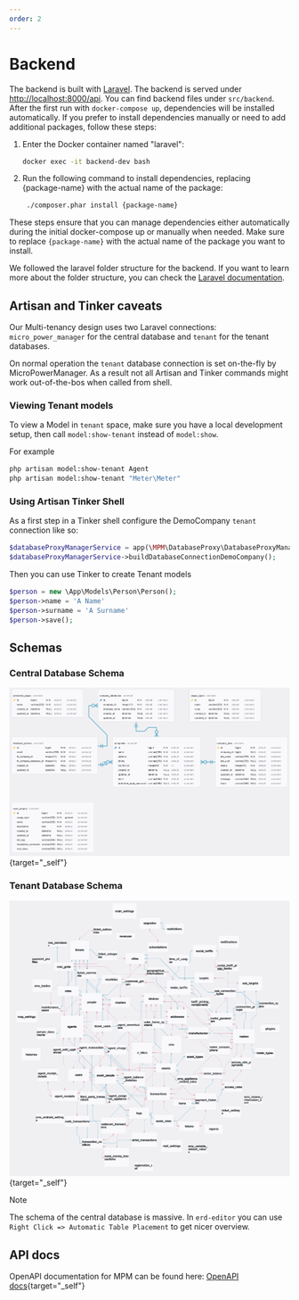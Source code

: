 ```yaml
---
order: 2
---
```


# Backend

The backend is built with [Laravel](https://laravel.com/).
The backend is served under <http://localhost:8000/api>.
You can find backend files under `src/backend`.
After the first run with `docker-compose up`, dependencies will be installed automatically.
If you prefer to install dependencies manually or need to add additional packages, follow these steps:

1. Enter the Docker container named "laravel":

   ```bash
   docker exec -it backend-dev bash
   ```

2. Run the following command to install dependencies, replacing {package-name} with the actual name of the package:

   ```bash
    ./composer.phar install {package-name}
   ```

These steps ensure that you can manage dependencies either automatically during the initial docker-compose up or
manually when needed.
Make sure to replace `{package-name}` with the actual name of the package you want to install.

We followed the laravel folder structure for the backend.
If you want to learn more about the folder structure, you can check the [Laravel documentation](https://laravel.com/docs/9.x/structure).

## Artisan and Tinker caveats

Our Multi-tenancy design uses two Laravel connections: `micro_power_manager` for the central database and `tenant` for the tenant databases.

On normal operation the `tenant` database connection is set on-the-fly by MicroPowerManager.
As a result not all Artisan and Tinker commands might work out-of-the-bos when called from shell.

### Viewing Tenant models

To view a Model in `tenant` space, make sure you have a local development setup, then call `model:show-tenant` instead of `model:show`.

For example

```sh
php artisan model:show-tenant Agent
php artisan model:show-tenant "Meter\Meter"
```

### Using Artisan Tinker Shell

As a first step in a Tinker shell configure the DemoCompany `tenant` connection like so:

```php
$databaseProxyManagerService = app(\MPM\DatabaseProxy\DatabaseProxyManagerService::class);
$databaseProxyManagerService->buildDatabaseConnectionDemoCompany();
```

Then you can use Tinker to create Tenant models

```php
$person = new \App\Models\Person\Person();
$person->name = 'A Name'
$person->surname = 'A Surname'
$person->save();
```

## Schemas

### Central Database Schema

<!-- prettier-ignore -->
[![Central Database Schema](images/schema_central_database.png)](/schemas/central_database/index.html){target="_self"}

### Tenant Database Schema

<!-- prettier-ignore -->
[![Central Database Schema](images/schema_tenant_database.png)](/schemas/tenant_database/index.html){target="_self"}

> [!NOTE]
> The schema of the central database is massive.
> In `erd-editor` you can use `Right Click => Automatic Table Placement` to get nicer overview.

## API docs

<!-- prettier-ignore -->
OpenAPI documentation for MPM can be found here: [OpenAPI docs](/openapi/index.html){target="_self"}
